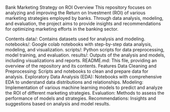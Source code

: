 Bank Marketing Strategy on ROI
Overview
This repository focuses on analyzing and improving the Return on Investment (ROI) of various marketing strategies employed by banks. Through data analysis, modeling, and evaluation, the project aims to provide insights and recommendations for optimizing marketing efforts in the banking sector.

Contents
data/: Contains datasets used for analysis and modeling.
notebooks/: Google colab notebooks with step-by-step data analysis, modeling, and visualization.
scripts/: Python scripts for data preprocessing, model training, and evaluation.
results/: Outputs of the analysis and models, including visualizations and reports.
README.md: This file, providing an overview of the repository and its contents.
Features
Data Cleaning and Preprocessing: Scripts and notebooks to clean and prepare data for analysis.
Exploratory Data Analysis (EDA): Notebooks with comprehensive EDA to understand data distributions and relationships.
Modeling: Implementation of various machine learning models to predict and analyze the ROI of different marketing strategies.
Evaluation: Methods to assess the performance of models and strategies.
Recommendations: Insights and suggestions based on analysis and model results.
